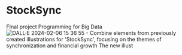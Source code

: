 # StockSync
FInal project Programming for Big Data
![DALL·E 2024-02-06 15 36 55 - Combine elements from previously created illustrations for 'StockSync', focusing on the themes of synchronization and financial growth  The new illust](https://github.com/group1-stocksync/StockSync/assets/159496512/5e72e59a-a534-494d-8aef-f4f89b231fc3)
